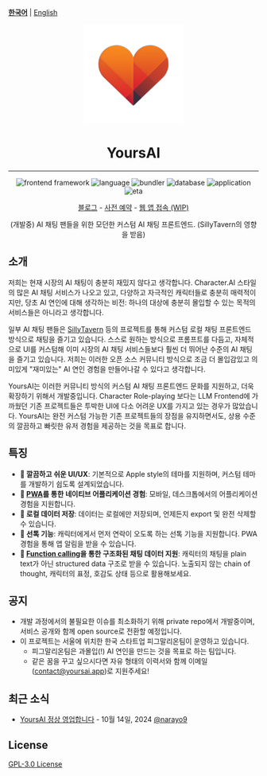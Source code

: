 
[**한국어**](README.md) | [English](/READMEs/en.md)

<div align="center">

<img src="READMEs/logo.png" width="200" height="200">

# YoursAI

---

<p align="center">
  <img src='https://img.shields.io/badge/frontend framework-react-orange.svg?style=shields' alt="frontend framework"/>
  <img alt='language' src='https://img.shields.io/badge/language-typescript-brightgreen.svg?style=shields'/>
  <img alt="bundler" src="https://img.shields.io/badge/bundler-vite-darkblue.svg?style=shields"/>
  <img alt="database" src="https://img.shields.io/badge/database-dexie-yellow.svg?style=shields"/>
  <img alt="application" src="https://img.shields.io/badge/application-pwa ready-blue.svg?style=shields"/>
  <img alt="eta" src="https://img.shields.io/badge/ETA-end of november-red.svg?style=shields"/>
</p>

<p align="center">
  <a href="https://blog.yoursai.app">블로그</a> - <a href="https://form.yoursai.app/waitlist">사전 예약</a> - <a href="https://yoursai.app">웹 앱 접속 (WIP)</a> 
</p>

(개발중) AI 채팅 팬들을 위한 모던한 커스텀 AI 채팅 프론트엔드. (SillyTavern의 영향을 받음)

</div>



## 소개

저희는 현재 시장의 AI 채팅이 충분히 재밌지 않다고 생각합니다. 
Character.AI 스타일의 많은 AI 채팅 서비스가 나오고 있고, 다양하고 자극적인 캐릭터들로 충분히 매력적이지만, 
당초 AI 연인에 대해 생각하는 비전: 하나의 대상에 충분히 몰입할 수 있는 목적의 서비스들은 아니라고 생각합니다.

일부 AI 채팅 팬들은 [SillyTavern](https://github.com/SillyTavern/SillyTavern/tree/release/src) 등의 프로젝트를 통해 커스텀 로컬 채팅 프론트엔드 방식으로 채팅을 즐기고 있습니다.
스스로 원하는 방식으로 프롬프트를 다듬고, 자체적으로 UI를 커스텀해 이미 시장의 AI 채팅 서비스들보다 훨씬 더 뛰어난 수준의 AI 채팅을 즐기고 있습니다.
저희는 이러한 오픈 소스 커뮤니티 방식으로 조금 더 몰입감있고 의미있게 "재미있는" AI 연인 경험을 만들어나갈 수 있다고 생각합니다.

YoursAI는 이러한 커뮤니티 방식의 커스텀 AI 채팅 프론트엔드 문화를 지원하고, 더욱 확장하기 위해서 개발중입니다.
Character Role-playing 보다는 LLM Frontend에 가까웠던 기존 프로젝트들은 투박한 UI에 다소 어려운 UX를 가지고 있는 경우가 많았습니다.
YoursAI는 완전 커스텀 가능한 기존 프로젝트들의 장점을 유지하면서도, 상용 수준의 깔끔하고 빠릿한 유저 경험을 제공하는 것을 목표로 합니다.

## 특징

- **🎨 깔끔하고 쉬운 UI/UX**: 기본적으로 Apple style의 테마를 지원하며, 커스텀 테마를 개발하기 쉽도록 설계되었습니다.
- **📱 [PWA](https://developer.mozilla.org/docs/Web/Progressive_web_apps/Tutorials/js13kGames)를 통한 네이티브 어플리케이션 경험**: 모바일, 데스크톱에서의 어플리케이션 경험을 지원합니다.
- **💾 로컬 데이터 저장**: 데이터는 로컬에만 저장되며, 언제든지 export 및 완전 삭제할 수 있습니다.
- **📩 선톡 기능**: 캐릭터에게서 먼저 연락이 오도록 하는 선톡 기능을 지원합니다. PWA 경험을 통해 앱 알림을 받을 수 있습니다.
- **🧠 [Function calling](https://platform.openai.com/docs/guides/function-calling)을 통한 구조화된 채팅 데이터 지원**: 캐릭터의 채팅을 plain text가 아닌 structured data 구조로 받을 수 있습니다. 노출되지 않는 chain of thought, 캐릭터의 표정, 호감도 상태 등으로 활용해보세요.


## 공지
- 개발 과정에서의 불필요한 이슈를 최소화하기 위해 private repo에서 개발중이며, 서비스 공개와 함께 open source로 전환할 예정입니다.
- 이 프로젝트는 서울에 위치한 한국 스타트업 피그말리온팀이 운영하고 있습니다.
  - 피그말리온팀은 과몰입(!) AI 연인을 만드는 것을 목표로 하는 팀입니다.
  - 같은 꿈을 꾸고 싶으시다면 자유 형태의 이력서와 함께 이메일([contact@yoursai.app](mailto:contact@yoursai.app))로 지원주세요!

## 최근 소식

- [YoursAI 정상 영업합니다](https://blog.yoursai.app/yoursai-first-post/) - 10월 14일, 2024 [@narayo9](https://github.com/narayo9)


## License

[GPL-3.0 License](LICENSE)

